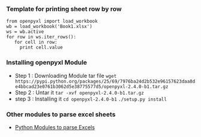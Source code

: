 ### Template for printing sheet row by row

```
from openpyxl import load_workbook
wb = load_workbook('Book1.xlsx')
ws = wb.active
for row in ws.iter_rows():
   for cell in row:
     print cell.value
```

### Installing openpyxl Module

- Step 1 : Downloading Module tar file
`wget https://pypi.python.org/packages/25/69/7976ba24d2b532e96157623daa8de4bbcad23e0761b3062d5e38775577d5/openpyxl-2.4.0-b1.tar.gz`
- Step 2 : Untar it
`tar -xvf openpyxl-2.4.0-b1.tar.gz`
- step 3 : Installing it
`cd openpyxl-2.4.0-b1`
`./setup.py install`

### Other modules to parse excel sheets

- [Python Modules to parse Excels](http://www.python-excel.org/)
